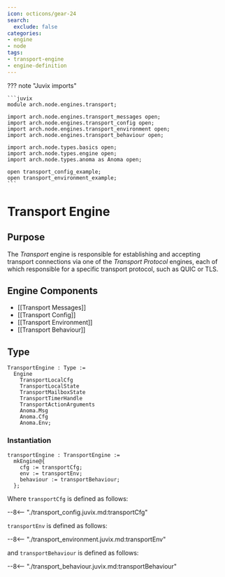 ```yaml
---
icon: octicons/gear-24
search:
  exclude: false
categories:
- engine
- node
tags:
- transport-engine
- engine-definition
---
```


??? note "Juvix imports"

    ```juvix
    module arch.node.engines.transport;

    import arch.node.engines.transport_messages open;
    import arch.node.engines.transport_config open;
    import arch.node.engines.transport_environment open;
    import arch.node.engines.transport_behaviour open;

    import arch.node.types.basics open;
    import arch.node.types.engine open;
    import arch.node.types.anoma as Anoma open;

    open transport_config_example;
    open transport_environment_example;
    ```

# Transport Engine

## Purpose

<!-- --8<-- [start:purpose] -->
The *Transport* engine is responsible for establishing and accepting transport connections
via one of the *Transport Protocol* engines,
each of which responsible for a specific transport protocol, such as QUIC or TLS.
<!-- --8<-- [end:purpose] -->

## Engine Components

- [[Transport Messages]]
- [[Transport Config]]
- [[Transport Environment]]
- [[Transport Behaviour]]

## Type

<!-- --8<-- [start:TransportEngine] -->
```juvix
TransportEngine : Type :=
  Engine
    TransportLocalCfg
    TransportLocalState
    TransportMailboxState
    TransportTimerHandle
    TransportActionArguments
    Anoma.Msg
    Anoma.Cfg
    Anoma.Env;
```
<!-- --8<-- [end:TransportEngine] -->

### Instantiation

<!-- --8<-- [start:transportEngine] -->
```juvix
transportEngine : TransportEngine :=
  mkEngine@{
    cfg := transportCfg;
    env := transportEnv;
    behaviour := transportBehaviour;
  };
```
<!-- --8<-- [end:transportEngine] -->

Where `transportCfg` is defined as follows:

--8<-- "./transport_config.juvix.md:transportCfg"

`transportEnv` is defined as follows:

--8<-- "./transport_environment.juvix.md:transportEnv"

and `transportBehaviour` is defined as follows:

--8<-- "./transport_behaviour.juvix.md:transportBehaviour"
